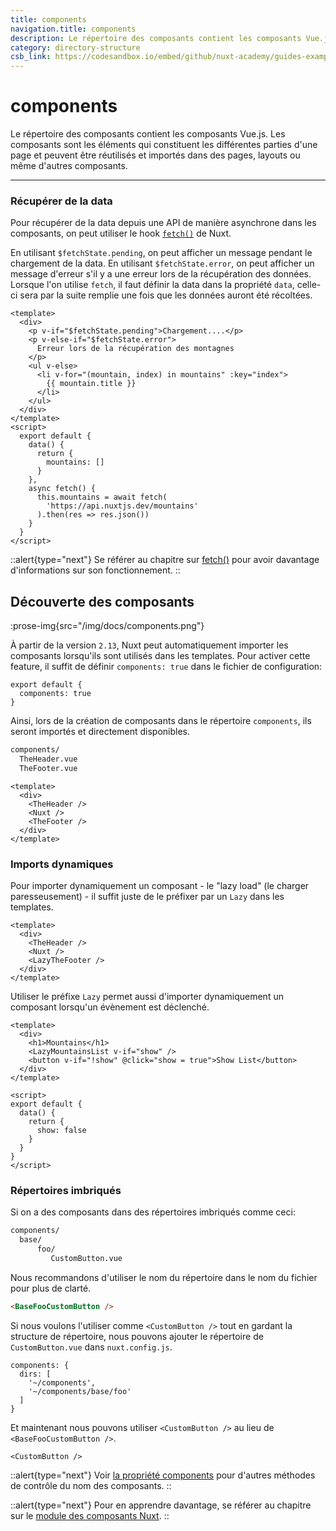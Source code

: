 ```yaml
---
title: components
navigation.title: components
description: Le répertoire des composants contient les composants Vue.js. Les composants sont les éléments qui constituent les différentes parties d'une page et peuvent être réutilisés et importés dans des pages, layouts ou même d'autres composants.
category: directory-structure
csb_link: https://codesandbox.io/embed/github/nuxt-academy/guides-examples/tree/master/04_directory_structure/03_components?fontsize=14&hidenavigation=1&theme=dark
---
```

# components

Le répertoire des composants contient les composants Vue.js. Les composants sont les éléments qui constituent les différentes parties d'une page et peuvent être réutilisés et importés dans des pages, layouts ou même d'autres composants.

---
### Récupérer de la data

Pour récupérer de la data depuis une API de manière asynchrone dans les composants, on peut utiliser le hook [`fetch()`](/docs/features/data-fetching#the-fetch-method) de Nuxt.

En utilisant `$fetchState.pending`, on peut afficher un message pendant le chargement de la data. En utilisant `$fetchState.error`, on peut afficher un message d'erreur s'il y a une erreur lors de la récupération des données. Lorsque l'on utilise `fetch`, il faut définir la data dans la propriété `data`, celle-ci sera par la suite remplie une fois que les données auront été récoltées.

```html{}[components/MountainsList.vue]
<template>
  <div>
    <p v-if="$fetchState.pending">Chargement....</p>
    <p v-else-if="$fetchState.error">
      Erreur lors de la récupération des montagnes
    </p>
    <ul v-else>
      <li v-for="(mountain, index) in mountains" :key="index">
        {{ mountain.title }}
      </li>
    </ul>
  </div>
</template>
<script>
  export default {
    data() {
      return {
        mountains: []
      }
    },
    async fetch() {
      this.mountains = await fetch(
        'https://api.nuxtjs.dev/mountains'
      ).then(res => res.json())
    }
  }
</script>
```

::alert{type="next"}
Se référer au chapitre sur [fetch()](/docs/features/data-fetching#the-fetch-method) pour avoir davantage d'informations sur son fonctionnement.
::
## Découverte des composants

:prose-img{src="/img/docs/components.png"}

À partir de la version `2.13`, Nuxt peut automatiquement importer les composants lorsqu'ils sont utilisés dans les templates. Pour activer cette feature, il suffit de définir `components: true` dans le fichier de configuration:

```js{}[nuxt.config.js]
export default {
  components: true
}
```

Ainsi, lors de la création de composants dans le répertoire `components`, ils seront importés et directement disponibles.

```bash
components/
  TheHeader.vue
  TheFooter.vue
```

```html{}[layouts/default.vue]
<template>
  <div>
    <TheHeader />
    <Nuxt />
    <TheFooter />
  </div>
</template>
```

### Imports dynamiques

Pour importer dynamiquement un composant - le "lazy load" (le charger paresseusement) - il suffit juste de le préfixer par un `Lazy` dans les templates.

```html{}[layouts/default.vue]
<template>
  <div>
    <TheHeader />
    <Nuxt />
    <LazyTheFooter />
  </div>
</template>
```

Utiliser le préfixe `Lazy` permet aussi d'importer dynamiquement un composant lorsqu'un évènement est déclenché.

```html{}[pages/index.vue]
<template>
  <div>
    <h1>Mountains</h1>
    <LazyMountainsList v-if="show" />
    <button v-if="!show" @click="show = true">Show List</button>
  </div>
</template>

<script>
export default {
  data() {
    return {
      show: false
    }
  }
}
</script>
```
### Répertoires imbriqués

Si on a des composants dans des répertoires imbriqués comme ceci:

```bash
components/
  base/
      foo/
         CustomButton.vue
```

Nous recommandons d'utiliser le nom du répertoire dans le nom du fichier pour plus de clarté.

```html
<BaseFooCustomButton />
```

Si nous voulons l'utiliser comme `<CustomButton />` tout en gardant la structure de répertoire, nous pouvons ajouter le répertoire de `CustomButton.vue` dans `nuxt.config.js`.

```bash{}[nuxt.config.js]
components: {
  dirs: [
    '~/components',
    '~/components/base/foo'
  ]
}
```

Et maintenant nous pouvons utiliser `<CustomButton />` au lieu de `<BaseFooCustomButton />`.

```html{}[pages/index.vue]
<CustomButton />
```

::alert{type="next"}
Voir [la propriété components](/docs/configuration-glossary/configuration-components) pour d'autres méthodes de contrôle du nom des composants.
::

::alert{type="next"}
Pour en apprendre davantage, se référer au chapitre sur le [module des composants Nuxt](/tutorials/improve-your-developer-experience-with-nuxt-components).
::
